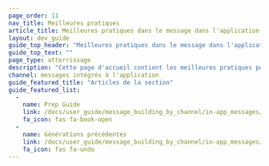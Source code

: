 ```yaml
---
page_order: 11
nav_title: Meilleures pratiques
article_title: Meilleures pratiques dans le message dans l'application
layout: dev_guide
guide_top_header: "Meilleures pratiques dans le message dans l'application"
guide_top_text: ""
page_type: atterrissage
description: "Cette page d'accueil contient les meilleures pratiques pour la création et l'envoi de messages dans l'application."
channel: messages intégrés à l'application
guide_featured_title: "Articles de la section"
guide_featured_list:
  - 
    name: Prep Guide
    link: /docs/user_guide/message_building_by_channel/in-app_messages/best_practices/prep_guide/
    fa_icon: fas fa-book-open
  - 
    name: Générations précédentes
    link: /docs/user_guide/message_building_by_channel/in-app_messages/best_practices/previous_in-app_message_generations/
    fa_icon: fas fa-undo
---
```


